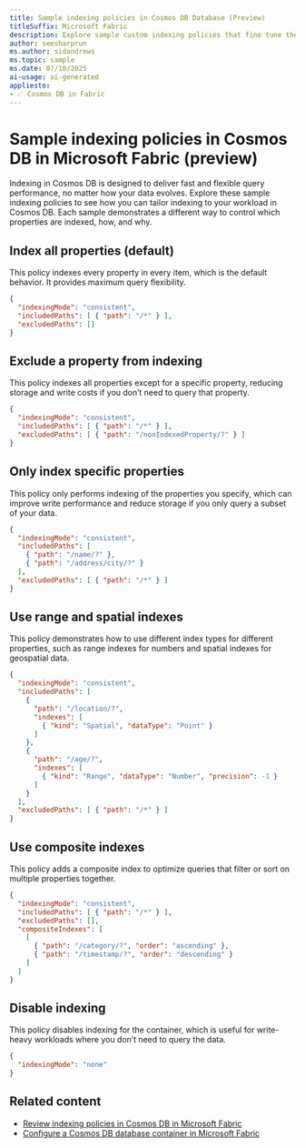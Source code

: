 ```yaml
---
title: Sample indexing policies in Cosmos DB Database (Preview)
titleSuffix: Microsoft Fabric
description: Explore sample custom indexing policies that fine tune the performance of Cosmos DB in Microsoft Fabric during the preview.
author: seesharprun
ms.author: sidandrews
ms.topic: sample
ms.date: 07/10/2025
ai-usage: ai-generated
appliesto:
- ✅ Cosmos DB in Fabric
---
```


# Sample indexing policies in Cosmos DB in Microsoft Fabric (preview)

Indexing in Cosmos DB is designed to deliver fast and flexible query performance, no matter how your data evolves. Explore these sample indexing policies to see how you can tailor indexing to your workload in Cosmos DB. Each sample demonstrates a different way to control which properties are indexed, how, and why.

## Index all properties (default)

This policy indexes every property in every item, which is the default behavior. It provides maximum query flexibility.

```json
{
  "indexingMode": "consistent",
  "includedPaths": [ { "path": "/*" } ],
  "excludedPaths": []
}
```

## Exclude a property from indexing

This policy indexes all properties except for a specific property, reducing storage and write costs if you don’t need to query that property.

```json
{
  "indexingMode": "consistent",
  "includedPaths": [ { "path": "/*" } ],
  "excludedPaths": [ { "path": "/nonIndexedProperty/?" } ]
}
```

## Only index specific properties

This policy only performs indexing of the properties you specify, which can improve write performance and reduce storage if you only query a subset of your data.

```json
{
  "indexingMode": "consistent",
  "includedPaths": [
    { "path": "/name/?" },
    { "path": "/address/city/?" }
  ],
  "excludedPaths": [ { "path": "/*" } ]
}
```

## Use range and spatial indexes

This policy demonstrates how to use different index types for different properties, such as range indexes for numbers and spatial indexes for geospatial data.

```json
{
  "indexingMode": "consistent",
  "includedPaths": [
    {
      "path": "/location/?",
      "indexes": [
        { "kind": "Spatial", "dataType": "Point" }
      ]
    },
    {
      "path": "/age/?",
      "indexes": [
        { "kind": "Range", "dataType": "Number", "precision": -1 }
      ]
    }
  ],
  "excludedPaths": [ { "path": "/*" } ]
}
```

## Use composite indexes

This policy adds a composite index to optimize queries that filter or sort on multiple properties together.

```json
{
  "indexingMode": "consistent",
  "includedPaths": [ { "path": "/*" } ],
  "excludedPaths": [],
  "compositeIndexes": [
    [
      { "path": "/category/?", "order": "ascending" },
      { "path": "/timestamp/?", "order": "descending" }
    ]
  ]
}
```

## Disable indexing

This policy disables indexing for the container, which is useful for write-heavy workloads where you don’t need to query the data.

```json
{
  "indexingMode": "none"
}
```

## Related content

- [Review indexing policies in Cosmos DB in Microsoft Fabric](indexing-policies.md)
- [Configure a Cosmos DB database container in Microsoft Fabric](how-to-configure-container.md)